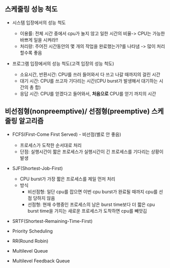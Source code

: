 ## 스케줄링 성능 척도
* 시스템 입장에서의 성능 척도
  - 이용률: 전체 시간 중에서 cpu가 놀지 않고 일한 시간의 비율-> CPU는 가능한 바쁘게 일을 시켜라!!
  - 처리량: 주어진 시간동안의 몇 개의 작업을 완료했는가?를 나타냄 -> 많이 처리 할수록 좋음

* 프로그램 입장에서의 성능 척도(고객 입장의 성능 척도)
  - 소요시간, 반환시간: CPU를 쓰러 들어와서 다 쓰고 나갈 때까지의 걸린 시간
  - 대기 시간: CPU를 쓰고자 기다리는 시간(CPU burst가 발생해서 대기하는 시간의 총 합)
  - 응답 시간: CPU를 얻겠다고 들어와서, **처음으로** CPU를 얻기 까지의 시간

## 비선점형(nonpreemptive)/ 선점형(preemptive) 스케줄링 알고리즘
* FCFS(First-Come First Served) - 비선점(별로 안 좋음)
  - 프로세스가 도착한 순서대로 처리
  - 단점: 실행시간이 짧은 프로세스가 실행시간이 긴 프로세스를 기다리는 상황이 발생
  
* SJF(Shortest-Job-First)
  - CPU burst가 가장 짧은 프로세스를 제일 먼저 처리
  - 방식
    * 비선점형: 일단 cpu를 잡으면 이번 cpu burst가 완료될 때까지 cpu를 선점 당하지 않음 
    * 선점형: 현재 수행중인 프로세스의 남은 burst time보다 더 짧은 cpu burst time을 가지는 새로운 프로세스가 도착하면 cpu를 빼앗김
  
* SRTF(Shortest-Remaining-Time-First)
* Priority Scheduling
* RR(Round Robin)
* Multilevel Queue
* Multilevel Feedback Queue
  
